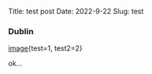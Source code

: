 Title: test post 
Date: 2022-9-22
Slug: test


### Dublin

[image](/images/PXL_20220912_142613545.jpg "text to show"){test=1, test2=2}

ok...

<img src="/img/blank.png" alt="" data-echo="/images/PXL_20220912_142613545.jpg">
<img src="/img/blank.png" alt="" data-echo="/images/PXL_20220915_114850122.jpg">
<img src="/img/blank.png" alt="" data-echo="/images/PXL_20220915_134340733.jpg">
<img src="/img/blank.png" alt="" data-echo="/images/PXL_20220915_134845281.jpg">
<img src="/img/blank.png" alt="" data-echo="/images/PXL_20220915_182532216.jpg">
<img src="/img/blank.png" alt="" data-echo="/images/PXL_20220916_123228886.jpg">
<img src="/img/blank.png" alt="" data-echo="/images/PXL_20220916_125253182.jpg">
<img src="/img/blank.png" alt="" data-echo="/images/PXL_20220917_145233837.jpg">
<img src="/img/blank.png" alt="" data-echo="/images/PXL_20220917_162304991.jpg">
<img src="/img/blank.png" alt="" data-echo="/images/PXL_20220917_170602492.jpg">
<img src="/img/blank.png" alt="" data-echo="/images/PXL_20220917_172258390.jpg">
<img src="/img/blank.png" alt="" data-echo="/images/PXL_20220917_181325560.jpg">
<img src="/img/blank.png" alt="" data-echo="/images/PXL_20220918_121208456.jpg">
<img src="/img/blank.png" alt="" data-echo="/images/PXL_20220918_122849430.jpg">
<img src="/img/blank.png" alt="" data-echo="/images/PXL_20220918_134001295.jpg">
<img src="/img/blank.png" alt="" data-echo="/images/PXL_20220918_141117312.jpg">
<img src="/img/blank.png" alt="" data-echo="/images/PXL_20220918_142632453.jpg">
<img src="/img/blank.png" alt="" data-echo="/images/PXL_20220919_162823790.jpg">
<img src="/img/blank.png" alt="" data-echo="/images/PXL_20220920_111525801.jpg">
<img src="/img/blank.png" alt="" data-echo="/images/PXL_20220920_123830226.jpg">
<img src="/img/blank.png" alt="" data-echo="/images/PXL_20220920_124439221.jpg">
<img src="/img/blank.png" alt="" data-echo="/images/PXL_20220920_133548546.jpg">

